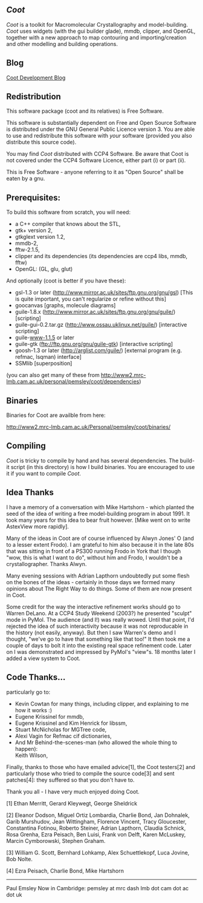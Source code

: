 
*Coot*
----

*Coot* is a toolkit for Macromolecular Crystallography and
model-building.  *Coot* uses widgets (with the gui builder glade),
mmdb, clipper, and OpenGL, together with a new approach to map
contouring and importing/creation and other modelling and building
operations.

Blog
----

[Coot Development Blog](blog "Coot Development Blog")


Redistribution
--------------

This software package (coot and its relatives) is Free Software.

This software is substantially dependent on Free and Open Source
Software is distributed under the GNU General Public Licence version 3.
You are able to use and redistribute this software with *your* 
software (provided you also distribute this source code).

You may find *Coot* distributed with CCP4 Software.  Be aware that Coot
is not covered under the CCP4 Software Licence, either part (i) or
part (ii).

This is Free Software - anyone referring to it as "Open Source" shall
be eaten by a gnu.

Prerequisites:
-------------

 To build this software from scratch, you will need:

 * a C++ compiler that knows about the STL,
 * gtk+ version 2, 
 * gtkglext version 1.2,
 * mmdb-2,
 * fftw-2.1.5, 
 * clipper and its dependencies (its dependencies are ccp4 libs, mmdb, fftw)
 * OpenGL: (GL, glu, glut)

 And optionally (coot is better if you have these):
 
 * gsl-1.3 or later (http://www.mirror.ac.uk/sites/ftp.gnu.org/gnu/gsl)
   [This is quite important, you can't regularize or refine without this] 
 * goocanvas [graphs, molecule diagrams]
 * guile-1.8.x
   (http://www.mirror.ac.uk/sites/ftp.gnu.org/gnu/guile/) [scripting]
 * guile-gui-0.2.tar.gz (http://www.ossau.uklinux.net/guile/) [interactive scripting]
 * guile-www-1.1.5 or later
 * guile-gtk (ftp://ftp.gnu.org/gnu/guile-gtk) [interactive scripting]
 * goosh-1.3 or later (http://arglist.com/guile/) 
   [external program (e.g. refmac, lsqman) interface]
 * SSMlib [superposition]

 (you can also get many of these from http://www2.mrc-lmb.cam.ac.uk/personal/pemsley/coot/dependencies)

Binaries
--------

Binaries for Coot are availble from here:

http://www2.mrc-lmb.cam.ac.uk/Personal/pemsley/coot/binaries/

Compiling
---------

*Coot* is tricky to compile by hand and has several dependencies. The
build-it script (in this directory) is how I build binaries.  You are
encouraged to use it if you want to compile *Coot*.


Idea Thanks
-----------

   I have a memory of a conversation with Mike Hartshorn - which
   planted the seed of the idea of writing a free model-building
   program in about 1991.  It took many years for this idea to bear
   fruit however. [Mike went on to write AstexView more rapidly].

   Many of the ideas in Coot are of course influenced by Alwyn Jones'
   O (and to a lesser extent Frodo).  I am grateful to him also
   because it in the late 80s that was sitting in front of a PS300
   running Frodo in York that I though "wow, this is what I want to
   do", without him and Frodo, I wouldn't be a crystallographer. 
   Thanks Alwyn.

   Many evening sessions with Adrian Lapthorn undoubtedly put some
   flesh on the bones of the ideas - certainly in those days we formed
   many opinions about The Right Way to do things.  Some of them are
   now present in Coot.

   Some credit for the way the interactive refinement works should go
   to Warren DeLano.  At a CCP4 Study Weekend (2003?) he presented
   "sculpt" mode in PyMol.  The audience (and I!) was really wowed.
   Until that point, I'd rejected the idea of such interactivity
   because it was not reproducable in the history (not easily,
   anyway).  But then I saw Warren's demo and I thought, "we've go to
   have that something like that too!"  It then took me a couple of
   days to bolt it into the existing real space refinement code.
   Later on I was demonstrated and impressed by PyMol's
   "view"s.  18 months later I added a view system to Coot.


Code Thanks...
---------

  particularly go to:

  * Kevin Cowtan for many things, including clipper, and explaining to me
    how it works :)
  * Eugene Krissinel for mmdb, 
  * Eugene Krissinel and Kim Henrick for libssm,
  * Stuart McNicholas for MGTree code,
  * Alexi Vagin for Refmac cif dictionaries,
  * And Mr Behind-the-scenes-man (who allowed the whole thing to happen):  
    Keith Wilson,

  Finally, thanks to those who have emailed advice[1], the Coot
  testers[2] and particularly those who tried to compile the source
  code[3] and sent patches[4]: they suffered so that you don't have
  to.

  Thank you all - I have very much enjoyed doing Coot.

[1] Ethan Merritt, Gerard Kleywegt, George Sheldrick

[2] Eleanor Dodson, Miguel Ortiz Lombardia, Charlie Bond,
    Jan Dohnalek, Garib Murshudov, Jean Wittingham, Florence Vincent,
    Tracy Gloucester, Constantina Fotinou, Roberto Steiner, Adrian
    Lapthorn, Claudia Schnick, Rosa Grenha, Ezra Peisach, Ben Luisi, 
    Frank von Delft, Karen McLuskey, Marcin Cymborowski, Stephen Graham.

[3] William G. Scott, Bernhard Lohkamp, Alex Schuettlekopf, Luca Jovine, 
    Bob Nolte.

[4] Ezra Peisach, Charlie Bond, Mike Hartshorn

---

Paul Emsley
Now in Cambridge: pemsley at mrc dash lmb dot cam dot ac dot uk
